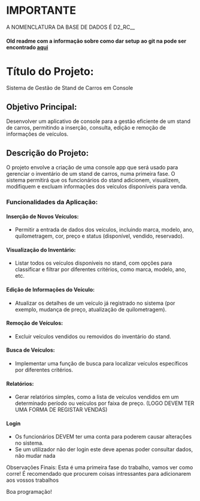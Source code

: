 # IMPORTANTE
A NOMENCLATURA DA BASE DE DADOS É
D2_RC_<VOSSAS INICIAIS>_<NOME DA BASE DE DADOS>


#### Old readme com a informação sobre como dar setup ao git na pode ser encontrado [aqui](https://github.com/Assembly-Code6/Jan-AbrilCodeV/blob/main/docs/GitSetupGuide.md)

# Título do Projeto:
Sistema de Gestão de Stand de Carros em Console

## Objetivo Principal:
Desenvolver um aplicativo de console para a gestão eficiente de um stand de carros, permitindo a inserção, consulta, edição e remoção de informações de veículos.

## Descrição do Projeto:
O projeto envolve a criação de uma console app que será usado para gerenciar o inventário de um stand de carros, numa primeira fase. O sistema permitirá que os funcionários do stand adicionem, visualizem, modifiquem e excluam informações dos veículos disponíveis para venda.

### Funcionalidades da Aplicação:

   #### Inserção de Novos Veículos:
   * Permitir a entrada de dados dos veículos, incluindo marca, modelo, ano, quilometragem, cor, preço e status (disponível, vendido, reservado).

   #### Visualização do Inventário:
   * Listar todos os veículos disponíveis no stand, com opções para classificar e filtrar por diferentes critérios, como marca, modelo, ano, etc.

 #### Edição de Informações do Veículo:
   * Atualizar os detalhes de um veículo já registrado no sistema (por exemplo, mudança de preço, atualização de quilometragem).

 #### Remoção de Veículos:
  * Excluir veículos vendidos ou removidos do inventário do stand.

  #### Busca de Veículos:
   * Implementar uma função de busca para localizar veículos específicos por diferentes critérios.

  #### Relatórios:
   * Gerar relatórios simples, como a lista de veículos vendidos em um determinado período ou veículos por faixa de preço. (LOGO DEVEM TER UMA FORMA DE REGISTAR VENDAS)

 #### Login
 * Os funcionários DEVEM ter uma conta para poderem causar alterações no sistema. 
 * Se um utilizador não der login este deve apenas poder consultar dados, não mudar nada

Observações Finais:
Esta é uma primeira fase do trabalho, vamos ver como corre! É recomendado que procurem coisas intressantes para adicionarem aos vossos trabalhos

Boa programação!
